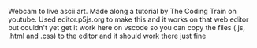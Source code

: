 Webcam to live ascii art. Made along a tutorial by The Coding Train on youtube.
Used editor.p5js.org to make this and it works on that web editor but couldn't yet get it work here on vscode
so you can copy the files (.js, .html and .css) to the editor and it should work there just fine